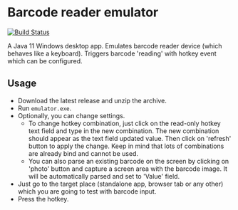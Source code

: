 # Barcode reader emulator
[![Build Status](https://travis-ci.org/oxcafedead/barcode-reader-emulator.svg?branch=main)](https://travis-ci.org/oxcafedead/barcode-reader-emulator)

A Java 11 Windows desktop app. Emulates barcode reader device (which behaves like a keyboard).
Triggers barcode 'reading' with hotkey event which can be configured.

## Usage

- Download the latest release and unzip the archive. 
- Run `emulator.exe`.
- Optionally, you can change settings.
    - To change hotkey combination, just click on the read-only hotkey text field and type in the new combination. The new combination should appear as the text field updated value. Then click on 'refresh' button to apply the change. Keep in mind that lots of combinations are already bind and cannot be used.
    - You can also parse an existing barcode on the screen by clicking on 'photo' button and capture a screen area with the barcode image. It will be automatically parsed and set to 'Value' field.
- Just go to the target place (standalone app, browser tab or any other) which you are going to test with barcode input.
- Press the hotkey.
